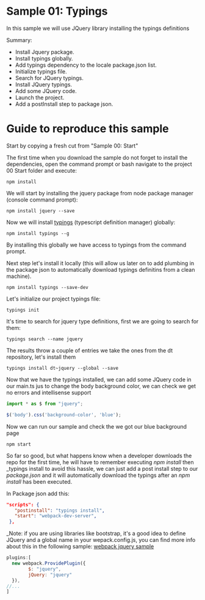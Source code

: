 # Sample 01: Typings

In this sample we will use JQuery library installing the typings definitions

Summary:

- Install Jquery package.
- Install typings globally.
- Add typings dependency to the locale package.json list.
- Initialize typings file.
- Search for JQuery typings.
- Install JQuery typings.
- Add some JQuery code.
- Launch the project.
- Add a postInstall step to package json.


# Guide to reproduce this sample

Start by copying a fresh cut from "Sample 00: Start"

The first time when you download the sample do not forget to install the dependencies,
open the command prompt or bash navigate to the project 00 Start folder and
execute:

````
npm install
````


We will start by installing the jquery package from node package manager (console command prompt):

```
npm install jquery --save
```

Now we will install [typings](https://github.com/typings/typings) (typescript
definition manager) globally:

```
npm install typings --g
```

By installing this globally we have access to typings from the command prompt.

Next step let's install it locally (this will allow us later on to add plumbing
  in the package json to automatically download typings definitins from a clean machine).

```
npm install typings --save-dev
```

Let's initialize our project typings file:

````
typings init
````

It's time to search for jquery type definitions, first we are going to search for them:

````
typings search --name jquery
````

The results throw a couple of entries we take the ones from the dt repository, let's
install them

````
typings install dt~jquery --global --save
````

Now that we have the typings installed, we can add some JQuery code in our main.ts
jus to change the body background color, we can check we get no errors and intellisense
support

````javascript
import * as $ from "jquery";

$('body').css('background-color', 'blue');
````

Now we can run our sample and check the we got our blue background page

````
npm start
````

So far so good, but what happens know when a developer downloads the repo for the
first time, he will have to remember executing _npm install_ then _typings install
to avoid this hassle, we can just add a post install step to our _package.json_
and it will automatically download the typings after an _npm install_ has been executed.

In Package json add this:

````json
"scripts": {
   "postinstall": "typings install",
   "start": "webpack-dev-server",
 },
````

_Note: if you are using libraries like bootstrap, it's a good idea to define JQuery and a global name in your wepack.config.js, you can find more
info about this in the following sample: [webpack jquery sample](https://github.com/Lemoncode/webpack-1.x-by-sample/tree/master/00%20Intro/04%20Jquery_)

````javascript
plugins:[
  new webpack.ProvidePlugin({
        $: "jquery",
        jQuery: "jquery"
  }),
//...
]
````

